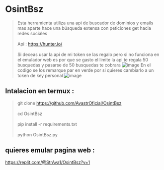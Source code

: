 # OsintBsz
> Esta herramienta utiliza una api de buscador de dominios y emails mas aparte hace una búsqueda extensa con peticiones get hacia redes sociales 
<br></br>
> Api : https://hunter.io/
<br></br>
> Si deceas usar la api de mi token se las regalo pero si no funciona en el emulador web es por que se gasto el limite la api te regala 50 busquedas y pasarse de 50 busquedas te cobrara 
![image](https://github.com/AvastrOficial/OsintBsz/assets/91764815/6e01cb12-1009-4b67-a207-f2c72c5ac159)
> En el codigo se los remarque par en verde por si quieres cambiarlo a un token de key personal
![image](https://github.com/AvastrOficial/OsintBsz/assets/91764815/c4e30d97-2635-42e0-b5cb-d8fec772e838)
## Intalacion en termux :
> git clone https://github.com/AvastrOficial/OsintBsz
<br></br>
> cd OsintBsz
<br></br>
> pip install -r requirements.txt
<br></br>
> python OsintBsz.py
## quieres emular pagina web :
https://replit.com/@StrAva1/OsintBsz?v=1

